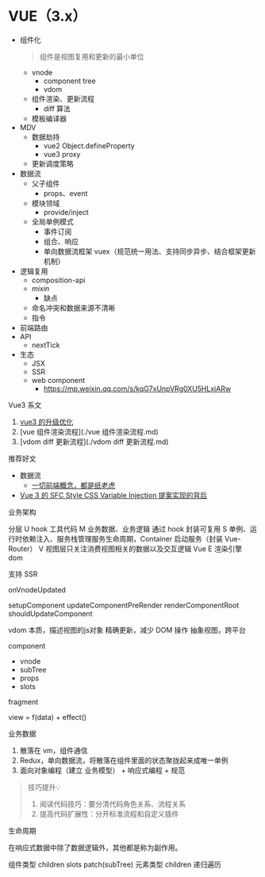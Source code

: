 # VUE（3.x）

- 组件化
  > 组件是视图复用和更新的最小单位
  - vnode
    - component tree
    - vdom
  - 组件渲染、更新流程
    - diff 算法
  - 模板编译器
- MDV
  - 数据劫持
    - vue2 Object.defineProperty
    - vue3 proxy
  - 更新调度策略
- 数据流
  - 父子组件
    - props、event
  - 模块领域
    - provide/inject
  - 全局单例模式  
    - 事件订阅
    - 组合、响应
    - 单向数据流框架 vuex（规范统一用法、支持同步异步、结合框架更新机制）
- 逻辑复用
  - composition-api
  - *mixin*
    - 缺点
  - 命名冲突和数据来源不清晰
  - 指令
- 前端路由
- API
  - nextTick
- 生态
  - JSX
  - SSR
  - web component
    - https://mp.weixin.qq.com/s/kqG7xUnpVRg0XU5HLxjARw

Vue3 系文

1. [vue3 的升级优化](./1.vue3的升级优化.md)
2. [vue 组件渲染流程](./vue 组件渲染流程.md)
3. [vdom diff 更新流程](./vdom diff 更新流程.md)

推荐好文

- 数据流
  - [一切前端概念，都是纸老虎](https://mp.weixin.qq.com/s/oF-MJ39zh0-R65Q4vPX8Dw)
- [Vue 3 的 SFC Style CSS Variable Injection 提案实现的背后](https://mp.weixin.qq.com/s/N1AoRSuK00V5QoZr4TWWvQ)

业务架构

分层
U hook 工具代码
M 业务数据、业务逻辑 通过 hook 封装可复用
S 单例、运行时依赖注入、服务栈管理服务生命周期，Container 启动服务（封装 Vue-Router）
V 视图层只关注消费视图相关的数据以及交互逻辑 Vue
E 渲染引擎 dom

支持 SSR


onVnodeUpdated





setupComponent
updateComponentPreRender
renderComponentRoot 
shouldUpdateComponent

vdom
本质，描述视图的js对象
精确更新，减少 DOM 操作
抽象视图，跨平台




component
- vnode
- subTree
- props
- slots

fragment

view = f(data) + effect()

业务数据
1. 散落在 vm，组件通信
2. Redux，单向数据流，将散落在组件里面的状态聚拢起来成唯一单例
3. 面向对象编程（建立 业务模型） + 响应式编程 + 规范


> 技巧提升:bulb: 
> 1. 阅读代码技巧：要分清代码角色关系、流程关系
> 2. 提高代码扩展性：分开标准流程和自定义插件

生命周期

在响应式数据中除了数据逻辑外，其他都是称为副作用。





组件类型 children slots patch(subTree)
元素类型 children 递归遍历

